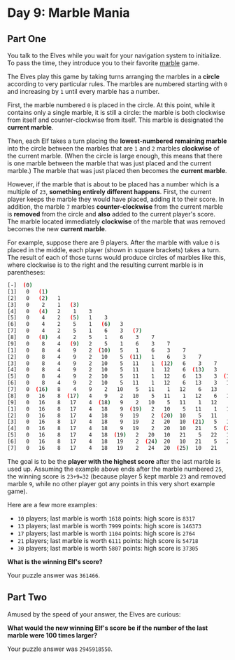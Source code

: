 # Day 9: Marble Mania

## Part One

You talk to the Elves while you wait for your navigation system to initialize. To pass the time, they introduce you to their favorite [marble](<https://en.wikipedia.org/wiki/Marble_(toy)>) game.

The Elves play this game by taking turns arranging the marbles in a **circle** according to very particular rules. The marbles are numbered starting with `0` and increasing by `1` until every marble has a number.

First, the marble numbered `0` is placed in the circle. At this point, while it contains only a single marble, it is still a circle: the marble is both clockwise from itself and counter-clockwise from itself. This marble is designated the **current marble**.

Then, each Elf takes a turn placing the **lowest-numbered remaining marble** into the circle between the marbles that are `1` and `2` marbles **clockwise** of the current marble. (When the circle is large enough, this means that there is one marble between the marble that was just placed and the current marble.) The marble that was just placed then becomes the **current marble**.

However, if the marble that is about to be placed has a number which is a multiple of `23`, **something entirely different happens**. First, the current player keeps the marble they would have placed, adding it to their score. In addition, the marble `7` marbles **counter-clockwise** from the current marble is **removed** from the circle and **also** added to the current player's score. The marble located immediately **clockwise** of the marble that was removed becomes the new **current marble**.

For example, suppose there are 9 players. After the marble with value `0` is placed in the middle, each player (shown in square brackets) takes a turn. The result of each of those turns would produce circles of marbles like this, where clockwise is to the right and the resulting current marble is in parentheses:

```bash
[-]  (0)
[1]   0   (1)
[2]   0   (2)   1
[3]   0    2    1   (3)
[4]   0   (4)   2    1    3
[5]   0    4    2   (5)   1    3
[6]   0    4    2    5    1   (6)   3
[7]   0    4    2    5    1    6    3   (7)
[8]   0   (8)   4    2    5    1    6    3    7
[9]   0    8    4   (9)   2    5    1    6    3    7
[1]   0    8    4    9    2  (10)   5    1    6    3    7
[2]   0    8    4    9    2   10    5  (11)   1    6    3    7
[3]   0    8    4    9    2   10    5   11    1  (12)   6    3    7
[4]   0    8    4    9    2   10    5   11    1   12    6  (13)   3    7
[5]   0    8    4    9    2   10    5   11    1   12    6   13    3  (14)   7
[6]   0    8    4    9    2   10    5   11    1   12    6   13    3   14    7  (15)
[7]   0  (16)   8    4    9    2   10    5   11    1   12    6   13    3   14    7   15
[8]   0   16    8  (17)   4    9    2   10    5   11    1   12    6   13    3   14    7   15
[9]   0   16    8   17    4  (18)   9    2   10    5   11    1   12    6   13    3   14    7   15
[1]   0   16    8   17    4   18    9  (19)   2   10    5   11    1   12    6   13    3   14    7   15
[2]   0   16    8   17    4   18    9   19    2  (20)  10    5   11    1   12    6   13    3   14    7   15
[3]   0   16    8   17    4   18    9   19    2   20   10  (21)   5   11    1   12    6   13    3   14    7   15
[4]   0   16    8   17    4   18    9   19    2   20   10   21    5  (22)  11    1   12    6   13    3   14    7   15
[5]   0   16    8   17    4   18  (19)   2   20   10   21    5   22   11    1   12    6   13    3   14    7   15
[6]   0   16    8   17    4   18   19    2  (24)  20   10   21    5   22   11    1   12    6   13    3   14    7   15
[7]   0   16    8   17    4   18   19    2   24   20  (25)  10   21    5   22   11    1   12    6   13    3   14    7   15
```

The goal is to be the **player with the highest score** after the last marble is used up. Assuming the example above ends after the marble numbered `25`, the winning score is `23+9=32` (because player 5 kept marble `23` and removed marble `9`, while no other player got any points in this very short example game).

Here are a few more examples:

- `10` players; last marble is worth `1618` points: high score is `8317`
- `13` players; last marble is worth `7999` points: high score is `146373`
- `17` players; last marble is worth `1104` points: high score is `2764`
- `21` players; last marble is worth `6111` points: high score is `54718`
- `30` players; last marble is worth `5807` points: high score is `37305`

**What is the winning Elf's score?**

Your puzzle answer was `361466`.

## Part Two

Amused by the speed of your answer, the Elves are curious:

**What would the new winning Elf's score be if the number of the last marble were 100 times larger?**

Your puzzle answer was `2945918550`.
